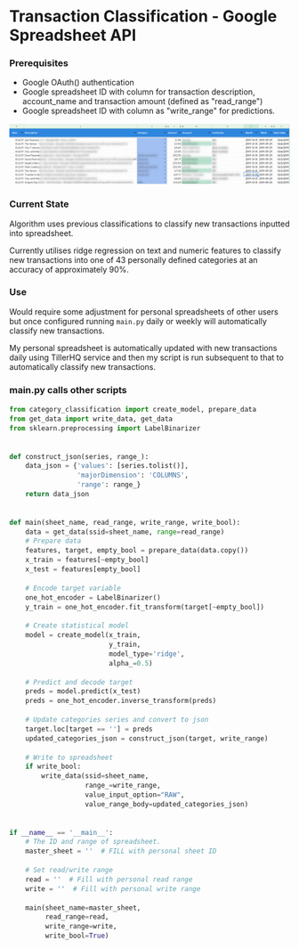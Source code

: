 # Transaction Classification - Google Spreadsheet API

### Prerequisites

- Google OAuth() authentication
- Google spreadsheet ID with column for transaction description, account_name and transaction amount (defined as "read_range")
- Google spreadsheet ID with column as "write_range" for predictions.

![1570246494775](./img.png)



### Current State

Algorithm uses previous classifications to classify new transactions inputted into spreadsheet.

Currently utilises ridge regression on text and numeric features to classify new transactions into one of 43 personally defined categories at an accuracy of approximately 90%.



### Use 

Would require some adjustment for personal spreadsheets of other users but once configured running `main.py` daily or weekly will automatically classify new transactions.

My personal spreadsheet is automatically updated with new transactions daily using TillerHQ service and then my script is run subsequent to that to automatically classify new transactions.



### main.py calls other scripts

```python
from category_classification import create_model, prepare_data
from get_data import write_data, get_data
from sklearn.preprocessing import LabelBinarizer


def construct_json(series, range_):
    data_json = {'values': [series.tolist()],
                 'majorDimension': 'COLUMNS',
                 'range': range_}
    return data_json


def main(sheet_name, read_range, write_range, write_bool):
    data = get_data(ssid=sheet_name, range=read_range)
    # Prepare data
    features, target, empty_bool = prepare_data(data.copy())
    x_train = features[~empty_bool]
    x_test = features[empty_bool]

    # Encode target variable
    one_hot_encoder = LabelBinarizer()
    y_train = one_hot_encoder.fit_transform(target[~empty_bool])

    # Create statistical model
    model = create_model(x_train,
                         y_train,
                         model_type='ridge',
                         alpha_=0.5)

    # Predict and decode target
    preds = model.predict(x_test)
    preds = one_hot_encoder.inverse_transform(preds)

    # Update categories series and convert to json
    target.loc[target == ''] = preds
    updated_categories_json = construct_json(target, write_range)

    # Write to spreadsheet
    if write_bool:
        write_data(ssid=sheet_name,
                   range_=write_range,
                   value_input_option="RAW",
                   value_range_body=updated_categories_json)


if __name__ == '__main__':
    # The ID and range of spreadsheet.
    master_sheet = ''  # FILL with personal sheet ID

    # Set read/write range
    read = ''  # Fill with personal read range
    write = ''  # Fill with personal write range

    main(sheet_name=master_sheet,
         read_range=read,
         write_range=write,
         write_bool=True)
```

